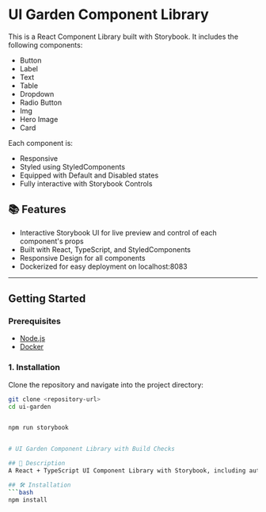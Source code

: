 # UI Garden Component Library

This is a React Component Library built with Storybook. It includes the following components:

- Button
- Label
- Text
- Table
- Dropdown
- Radio Button
- Img
- Hero Image
- Card

Each component is:

- Responsive
- Styled using StyledComponents
- Equipped with Default and Disabled states
- Fully interactive with Storybook Controls

## 📚 Features

- Interactive Storybook UI for live preview and control of each component's props
- Built with React, TypeScript, and StyledComponents
- Responsive Design for all components
- Dockerized for easy deployment on localhost:8083

---

## Getting Started

### Prerequisites

- [Node.js](https://nodejs.org/en/download/)
- [Docker](https://docs.docker.com/get-docker/)

### 1. Installation

Clone the repository and navigate into the project directory:

````bash
git clone <repository-url>
cd ui-garden


npm run storybook


# UI Garden Component Library with Build Checks

## 🚀 Description
A React + TypeScript UI Component Library with Storybook, including automated code quality checks (ESLint, Prettier, Tests) using Husky and GitHub Actions.

## 🛠 Installation
```bash
npm install
````
